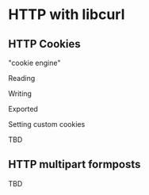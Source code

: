 # HTTP with libcurl

## HTTP Cookies

"cookie engine"

Reading

Writing

Exported

Setting custom cookies

TBD

## HTTP multipart formposts

TBD

